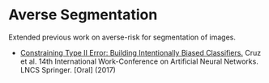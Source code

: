 # Averse Segmentation

Extended previous work on averse-risk for segmentation of images.

* [Constraining Type II Error: Building Intentionally Biased Classifiers.](https://link.springer.com/chapter/10.1007/978-3-319-59147-6_47) Cruz et al. 14th International Work-Conference on Artificial Neural Networks. LNCS Springer. [Oral] (2017)
